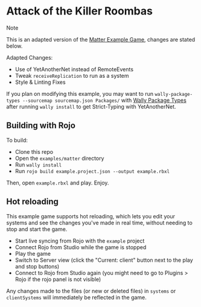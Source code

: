# Attack of the Killer Roombas

> [!NOTE]
> This is an adapted version of the [Matter Example Game](https://github.com/matter-ecs/matter/tree/main/example), changes are stated below.

Adapted Changes:
- Use of YetAnotherNet instead of RemoteEvents
- Tweak `receiveReplication` to run as a system
- Style & Linting Fixes

If you plan on modifying this example, you may want to run `wally-package-types --sourcemap sourcemap.json Packages/`
with [Wally Package Types](https://github.com/JohnnyMorganz/wally-package-types) after running `wally install` to get Strict-Typing with YetAnotherNet.

## Building with Rojo

To build:

- Clone this repo
- Open the `examples/matter` directory
- Run `wally install`
- Run `rojo build example.project.json --output example.rbxl`

Then, open `example.rbxl` and play. Enjoy.

## Hot reloading

This example game supports hot reloading, which lets you edit your systems and see the changes you've made in real time,
without needing to stop and start the game.

- Start live syncing from Rojo with the `example` project
- Connect Rojo from Studio while the game is stopped
- Play the game
- Switch to Server view (click the "Current: client" button next to the play and stop buttons)
- Connect to Rojo from Studio again (you might need to go to Plugins > Rojo if the rojo panel is not visible)

Any changes made to the files (or new or deleted files) in `systems` or `clientSystems` will immediately be reflected
in the game.